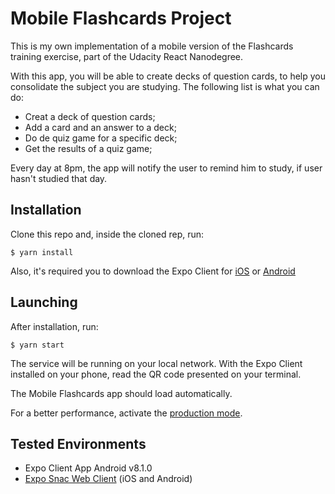 # Mobile Flashcards Project

This is my own implementation of a mobile version of the Flashcards training exercise, part of the Udacity React Nanodegree.

With this app, you will be able to create decks of question cards, to help you consolidate the subject you are studying. The following list is what you can do:

- Creat a deck of question cards;
- Add a card and an answer to a deck;
- Do de quiz game for a specific deck;
- Get the results of a quiz game;

Every day at 8pm, the app will notify the user to remind him to study, if user hasn't studied that day.

## Installation

Clone this repo and, inside the cloned rep, run:

    $ yarn install

Also, it's required you to download the Expo Client for [iOS](https://itunes.apple.com/us/app/expo-client/id982107779) or [Android](https://play.google.com/store/apps/details?id=host.exp.exponent&hl=en_US)

## Launching

After installation, run:

    $ yarn start

The service will be running on your local network. With the Expo Client installed on your phone, read the QR code presented on your terminal.

The Mobile Flashcards app should load automatically.

For a better performance, activate the [production mode](https://docs.expo.io/versions/latest/workflow/development-mode/).

## Tested Environments

- Expo Client App Android v8.1.0
- [Expo Snac Web Client](https://snack.expo.io/) (iOS and Android)